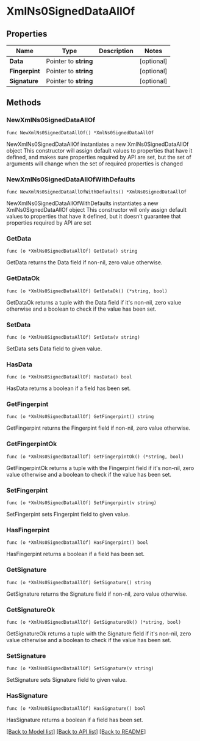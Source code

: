 # XmlNs0SignedDataAllOf

## Properties

Name | Type | Description | Notes
------------ | ------------- | ------------- | -------------
**Data** | Pointer to **string** |  | [optional] 
**Fingerpint** | Pointer to **string** |  | [optional] 
**Signature** | Pointer to **string** |  | [optional] 

## Methods

### NewXmlNs0SignedDataAllOf

`func NewXmlNs0SignedDataAllOf() *XmlNs0SignedDataAllOf`

NewXmlNs0SignedDataAllOf instantiates a new XmlNs0SignedDataAllOf object
This constructor will assign default values to properties that have it defined,
and makes sure properties required by API are set, but the set of arguments
will change when the set of required properties is changed

### NewXmlNs0SignedDataAllOfWithDefaults

`func NewXmlNs0SignedDataAllOfWithDefaults() *XmlNs0SignedDataAllOf`

NewXmlNs0SignedDataAllOfWithDefaults instantiates a new XmlNs0SignedDataAllOf object
This constructor will only assign default values to properties that have it defined,
but it doesn't guarantee that properties required by API are set

### GetData

`func (o *XmlNs0SignedDataAllOf) GetData() string`

GetData returns the Data field if non-nil, zero value otherwise.

### GetDataOk

`func (o *XmlNs0SignedDataAllOf) GetDataOk() (*string, bool)`

GetDataOk returns a tuple with the Data field if it's non-nil, zero value otherwise
and a boolean to check if the value has been set.

### SetData

`func (o *XmlNs0SignedDataAllOf) SetData(v string)`

SetData sets Data field to given value.

### HasData

`func (o *XmlNs0SignedDataAllOf) HasData() bool`

HasData returns a boolean if a field has been set.

### GetFingerpint

`func (o *XmlNs0SignedDataAllOf) GetFingerpint() string`

GetFingerpint returns the Fingerpint field if non-nil, zero value otherwise.

### GetFingerpintOk

`func (o *XmlNs0SignedDataAllOf) GetFingerpintOk() (*string, bool)`

GetFingerpintOk returns a tuple with the Fingerpint field if it's non-nil, zero value otherwise
and a boolean to check if the value has been set.

### SetFingerpint

`func (o *XmlNs0SignedDataAllOf) SetFingerpint(v string)`

SetFingerpint sets Fingerpint field to given value.

### HasFingerpint

`func (o *XmlNs0SignedDataAllOf) HasFingerpint() bool`

HasFingerpint returns a boolean if a field has been set.

### GetSignature

`func (o *XmlNs0SignedDataAllOf) GetSignature() string`

GetSignature returns the Signature field if non-nil, zero value otherwise.

### GetSignatureOk

`func (o *XmlNs0SignedDataAllOf) GetSignatureOk() (*string, bool)`

GetSignatureOk returns a tuple with the Signature field if it's non-nil, zero value otherwise
and a boolean to check if the value has been set.

### SetSignature

`func (o *XmlNs0SignedDataAllOf) SetSignature(v string)`

SetSignature sets Signature field to given value.

### HasSignature

`func (o *XmlNs0SignedDataAllOf) HasSignature() bool`

HasSignature returns a boolean if a field has been set.


[[Back to Model list]](../README.md#documentation-for-models) [[Back to API list]](../README.md#documentation-for-api-endpoints) [[Back to README]](../README.md)


